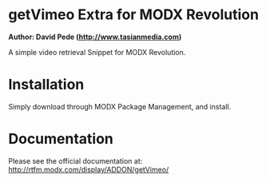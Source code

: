 getVimeo Extra for MODX Revolution
=================================
**Author: David Pede (http://www.tasianmedia.com)**

A simple video retrieval Snippet for MODX Revolution.

Installation
============
Simply download through MODX Package Management, and install.

Documentation
=============
Please see the official documentation at:
http://rtfm.modx.com/display/ADDON/getVimeo/